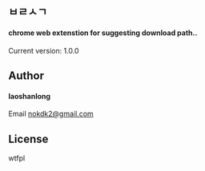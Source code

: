 ## ㅂㄹㅅㄱ

#### chrome web extenstion for suggesting download path..

Current version: 1.0.0

## Author

#### laoshanlong

Email [nokdk2@gmail.com](nokdk2@gmail.com)

## License

wtfpl
